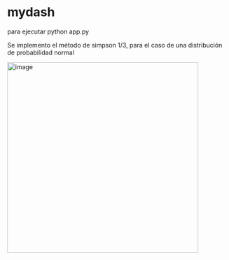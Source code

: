 # mydash
para ejecutar
python app.py

Se implemento el método de simpson 1/3, para el caso de una distribución de probabilidad normal

<img width="436" alt="image" src="https://github.com/fvillarmur/mydash/assets/142535134/91aa03d9-55ee-43b1-9527-01f087729bfc">


